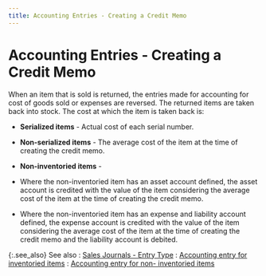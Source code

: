 ```yaml
---
title: Accounting Entries - Creating a Credit Memo
---
```


# Accounting Entries - Creating a Credit Memo


When an item that is sold is returned, the entries made for accounting  for cost of goods sold or expenses are reversed. The returned items are  taken back into stock. The cost at which the item is taken back is:

- **Serialized 
 items** - Actual cost of each serial number.
- **Non-serialized 
 items** - The average cost of the item at the time of creating the  credit memo.
- **Non-inventoried 
 items** -


- Where the non-inventoried  item has an asset account defined, the asset account is credited with  the value of the item considering the average cost of the item at the  time of creating the credit memo.
- Where the non-inventoried  item has an expense and liability account defined, the expense account  is credited with the value of the item considering the average cost of  the item at the time of creating the credit memo and the liability account  is debited.



{:.see_also}
See also
: [Sales Journals  - Entry Type]({{site.sp_baseurl}}/sales-docs/sis/create-si/create-new-si/accnt-entries/sales_journals_entry_types.html)
: [Accounting  entry for inventoried items]({{site.sp_baseurl}}/sales-ret-docs/cms/create-cm/create-new-cm/accnt-entries/accounting_entry_for_inventoried_items_cm.html)
: [Accounting  entry for non- inventoried items]({{site.sp_baseurl}}/sales-ret-docs/cms/create-cm/create-new-cm/accnt-entries/accounting_entry_for_non_inventoried_items_cm.html)
